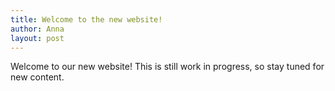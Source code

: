 ```yaml
---
title: Welcome to the new website!
author: Anna
layout: post
---
```

Welcome to our new website! This is still work in progress, so stay tuned for new content.